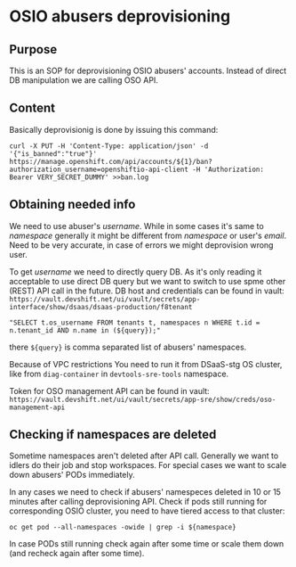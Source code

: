 # OSIO abusers deprovisioning

## Purpose

This is an SOP for deprovisioning OSIO abusers' accounts.
Instead of direct DB manipulation we are calling OSO API.

## Content

Basically deprovisionig is done by issuing this command:
```
curl -X PUT -H 'Content-Type: application/json' -d '{"is_banned":"true"}' https://manage.openshift.com/api/accounts/${1}/ban?authorization_username=openshiftio-api-client -H 'Authorization: Bearer VERY_SECRET_DUMMY' >>ban.log
```

## Obtaining needed info

We need to use abuser's *username*. While in some cases it's same to *namespace* generally it might be different from *namespace* or user's *email*. Need to be very accurate, in case of errors we might deprovision wrong user.

To get *username* we need to directly query DB. As it's only reading it acceptable to use direct DB query but we want to switch to use spme other (REST) API call in the future.
DB host and credentials can be found in vault: `https://vault.devshift.net/ui/vault/secrets/app-interface/show/dsaas/dsaas-production/f8tenant`
```
"SELECT t.os_username FROM tenants t, namespaces n WHERE t.id = n.tenant_id AND n.name in (${query});"
```
there `${query}` is comma separated list of abusers' namespaces.

Because of VPC restrictions You need to run it from DSaaS-stg OS cluster, like from `diag-container` in `devtools-sre-tools` namespace.

Token for OSO management API can be found in vault: `https://vault.devshift.net/ui/vault/secrets/app-sre/show/creds/oso-management-api`

## Checking if namespaces are deleted

Sometime namespaces aren't deleted after API call. Generally we want to idlers do their job and stop workspaces. For special cases we want to scale down abusers' PODs immediately.

In any cases we need to check if abusers' namespeces deleted in 10 or 15 minutes after calling deprovisioning API. Check if pods still running for corresponding OSIO cluster, you need to have tiered access to that cluster:
```
oc get pod --all-namespaces -owide | grep -i ${namespace}
```

In case PODs still running check again after some time or scale them down (and recheck again after some time).
